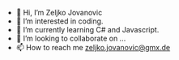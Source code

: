 - 👋 Hi, I’m Zeljko Jovanovic
- 👀 I’m interested in coding.  
- 🌱 I’m currently learning C# and Javascript.
- 💞️ I’m looking to collaborate on ...
- 📫 How to reach me zeljko.jovanovic@gmx.de

<!---
ZelJovanovic/ZelJovanovic is a ✨ special ✨ repository because its `README.md` (this file) appears on your GitHub profile.
You can click the Preview link to take a look at your changes.
--->
